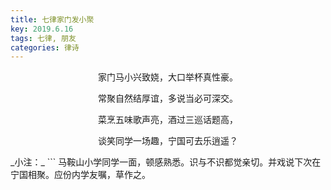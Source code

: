 ```yaml
---
title: 七律家门发小聚
key: 2019.6.16
tags: 七律, 朋友
categories: 律诗
---
```


<p align="center">家门马小兴致娆，大口举杯真性豪。
</p>
<p align="center">常聚自然结厚谊，多说当必可深交。
</p>
<p align="center">菜烹五味歌声亮，酒过三巡话题高，
</p>
<p align="center">谈笑同学一场趣，宁国可去乐逍遥？
</p>
_小注：_
```
马鞍山小学同学一面，顿感熟悉。识与不识都觉亲切。并戏说下次在宁国相聚。应份内学友嘱，草作之。

```